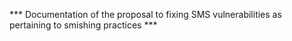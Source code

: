 *** Documentation of the proposal to fixing SMS vulnerabilities as pertaining to smishing practices ***